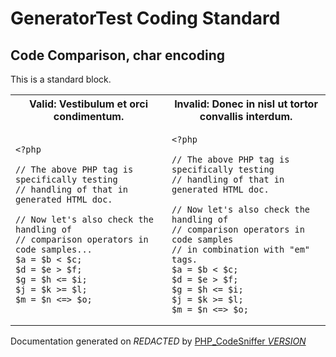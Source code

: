 # GeneratorTest Coding Standard

## Code Comparison, char encoding

This is a standard block.
  <table>
   <tr>
    <th>Valid: Vestibulum et orci condimentum.</th>
    <th>Invalid: Donec in nisl ut tortor convallis interdum.</th>
   </tr>
   <tr>
<td>

    <?php
    
    // The above PHP tag is specifically testing
    // handling of that in generated HTML doc.
    
    // Now let's also check the handling of
    // comparison operators in code samples...
    $a = $b < $c;
    $d = $e > $f;
    $g = $h <= $i;
    $j = $k >= $l;
    $m = $n <=> $o;

</td>
<td>

    <?php
    
    // The above PHP tag is specifically testing
    // handling of that in generated HTML doc.
    
    // Now let's also check the handling of
    // comparison operators in code samples
    // in combination with "em" tags.
    $a = $b < $c;
    $d = $e > $f;
    $g = $h <= $i;
    $j = $k >= $l;
    $m = $n <=> $o;

</td>
   </tr>
  </table>

Documentation generated on *REDACTED* by [PHP_CodeSniffer *VERSION*](https://github.com/PHPCSStandards/PHP_CodeSniffer)
